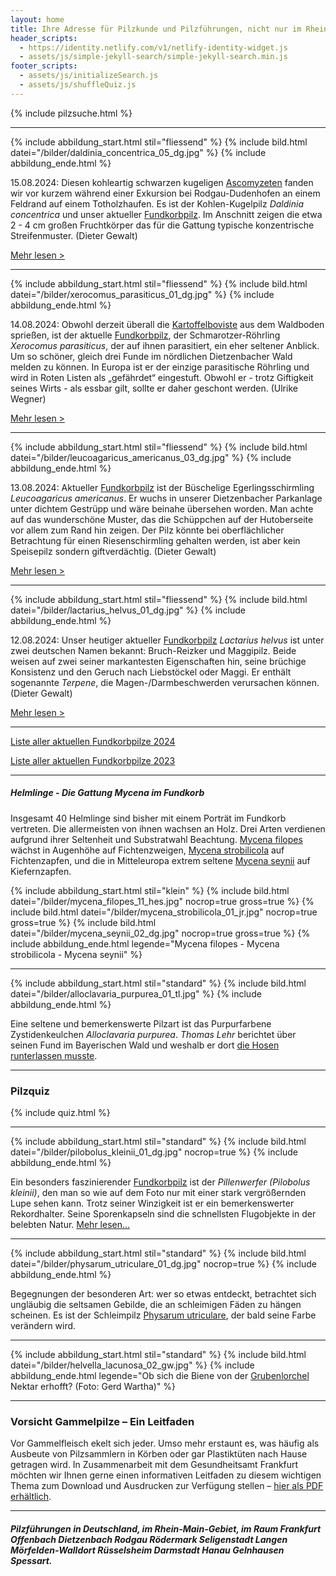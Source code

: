 ```yaml
---
layout: home
title: Ihre Adresse für Pilzkunde und Pilzführungen, nicht nur im Rhein-Main-Gebiet
header_scripts:
  - https://identity.netlify.com/v1/netlify-identity-widget.js
  - assets/js/simple-jekyll-search/simple-jekyll-search.min.js
footer_scripts:
  - assets/js/initializeSearch.js
  - assets/js/shuffleQuiz.js
---
```

{% include pilzsuche.html %}

- - -

{% include abbildung_start.html stil="fliessend" %}
{% include bild.html datei="/bilder/daldinia_concentrica_05_dg.jpg" %}
{% include abbildung_ende.html %}

15.08.2024: Diesen kohleartig schwarzen kugeligen [Ascomyzeten](Ascomyzeten "Glossar") fanden wir vor kurzem während einer Exkursion bei Rodgau-Dudenhofen an einem Feldrand auf einem Totholzhaufen. Es ist der Kohlen-Kugelpilz *Daldinia concentrica* und unser aktueller [Fundkorbpilz](AA "Glossar-"). Im Anschnitt zeigen die etwa 2 - 4 cm großen Fruchtkörper das für die Gattung typische konzentrische Streifenmuster. (Dieter Gewalt)

[Mehr lesen >](/pilze/daldinia-concentrica-kohlen-kugelpilz)

<div style="clear:  both"></div>

- - -

{% include abbildung_start.html stil="fliessend" %}
{% include bild.html datei="/bilder/xerocomus_parasiticus_01_dg.jpg" %}
{% include abbildung_ende.html %}

14.08.2024: Obwohl derzeit überall die [Kartoffelboviste](/pilze/scleroderma-citrinum-dickschaliger-kartoffelbovist) aus dem Waldboden sprießen, ist der aktuelle [Fundkorbpilz](AA "Glossar-"), der Schmarotzer-Röhrling *Xerocomus parasiticus*, der auf ihnen parasitiert, ein eher seltener Anblick. Um so schöner, gleich drei Funde im nördlichen Dietzenbacher Wald melden zu können. In Europa ist er der einzige parasitische Röhrling und wird in Roten Listen als „gefährdet“ eingestuft. Obwohl er - trotz Giftigkeit seines Wirts - als essbar gilt, sollte er daher geschont werden. (Ulrike Wegner)

[Mehr lesen >](/pilze/xerocomus-parasiticus-schmarotzer-röhrling)

<div style="clear:  both"></div>

- - -

{% include abbildung_start.html stil="fliessend" %}
{% include bild.html datei="/bilder/leucoagaricus_americanus_03_dg.jpg" %}
{% include abbildung_ende.html %}

13.08.2024: Aktueller [Fundkorbpilz](AA "Glossar-") ist der Büschelige Egerlingsschirmling *Leucoagaricus americanus*. Er wuchs in unserer Dietzenbacher Parkanlage unter dichtem Gestrüpp und wäre beinahe übersehen worden. Man achte auf das wunderschöne Muster, das die Schüppchen auf der Hutoberseite vor allem zum Rand hin zeigen. Der Pilz könnte bei oberflächlicher Betrachtung für einen Riesenschirmling gehalten werden, ist aber kein Speisepilz sondern giftverdächtig. (Dieter Gewalt)

[Mehr lesen >](/pilze/leucoagaricus-americanus-büscheliger-egerlingsschirmling)

<div style="clear:  both"></div>

- - -

{% include abbildung_start.html stil="fliessend" %}
{% include bild.html datei="/bilder/lactarius_helvus_01_dg.jpg" %}
{% include abbildung_ende.html %}

12.08.2024: Unser heutiger aktueller [Fundkorbpilz](AA "Glossar-") *Lactarius helvus* ist unter zwei deutschen Namen bekannt: Bruch-Reizker und Maggipilz. Beide weisen auf zwei seiner markantesten Eigenschaften hin, seine brüchige Konsistenz und den Geruch nach Liebstöckel oder Maggi. Er enthält sogenannte *Terpene*, die Magen-/Darmbeschwerden verursachen können. (Dieter Gewalt)

[Mehr lesen >](/pilze/lactarius-helvus-bruch-reizker-maggipilz)

<div style="clear:  both"></div>

- - -

[Liste aller aktuellen Fundkorbpilze 2024](/artikel/liste-aller-aktuellen-fundkorbpilze-2024.html)

[Liste aller aktuellen Fundkorbpilze 2023](/artikel/liste-aller-aktuellen-fundkorbpilze-2023.html)

- - -

##### Helmlinge - Die Gattung *Mycena* im Fundkorb

Insgesamt 40 Helmlinge sind bisher mit einem Porträt im Fundkorb vertreten. Die allermeisten von ihnen wachsen an Holz. Drei Arten verdienen aufgrund ihrer Seltenheit und Substratwahl Beachtung. [Mycena filopes](/pilze/mycena-filopes-zerbrechlicher-fadenhelmling) wächst in Augenhöhe auf Fichtenzweigen, [Mycena strobilicola](/pilze/mycena-strobilicola-fichtenzapfenhelmling) auf Fichtenzapfen, und die in Mitteleuropa extrem seltene [Mycena seynii](/pilze/mycena-seynii-mediterraner-kiefernzapfenhelmling) auf Kiefernzapfen.

{% include abbildung_start.html stil="klein" %}
{% include bild.html datei="/bilder/mycena_filopes_11_hes.jpg" nocrop=true gross=true %}
{% include bild.html datei="/bilder/mycena_strobilicola_01_jr.jpg" nocrop=true gross=true %}
{% include bild.html datei="/bilder/mycena_seynii_02_dg.jpg" nocrop=true gross=true %}
{% include abbildung_ende.html legende="Mycena filopes - Mycena strobilicola - Mycena seynii" %}

- - -

{% include abbildung_start.html stil="standard" %}
{% include bild.html datei="/bilder/alloclavaria_purpurea_01_tl.jpg" %}
{% include abbildung_ende.html %}

Eine seltene und bemerkenswerte Pilzart ist das Purpurfarbene Zystidenkeulchen *Alloclavaria purpurea*. *Thomas Lehr* berichtet über seinen Fund im Bayerischen Wald und weshalb er dort [die Hosen runterlassen musste](/pilze/alloclavaria-purpurea-purpurfarbenes-zystidenkeulchen).

- - -

### Pilzquiz

{% include quiz.html %}

- - -

{% include abbildung_start.html stil="standard" %}
{% include bild.html datei="/bilder/pilobolus_kleinii_01_dg.jpg" nocrop=true %}
{% include abbildung_ende.html %}

Ein besonders faszinierender [Fundkorbpilz](AA "Glossar-") ist der *Pillenwerfer (Pilobolus kleinii)*, den man so wie auf dem Foto nur mit einer stark vergrößernden Lupe sehen kann. Trotz seiner Winzigkeit ist er ein bemerkenswerter Rekordhalter. Seine Sporenkapseln sind die schnellsten Flugobjekte in der belebten Natur. [Mehr lesen...](/pilze/pilobolus-kleinii-pillenwerfer)

- - -

{% include abbildung_start.html stil="standard" %}
{% include bild.html datei="/bilder/physarum_utriculare_01_dg.jpg" nocrop=true %}
{% include abbildung_ende.html %}

Begegnungen der besonderen Art: wer so etwas entdeckt, betrachtet sich ungläubig die seltsamen Gebilde, die an schleimigen Fäden zu hängen scheinen. Es ist der Schleimpilz [Physarum utriculare](/pilze/physarum-utriculare-fadenfruchtschleimpilz), der bald seine Farbe verändern wird.

- - -

{% include abbildung_start.html stil="standard" %}
{% include bild.html datei="/bilder/helvella_lacunosa_02_gw.jpg" %}
{% include abbildung_ende.html legende="Ob sich die Biene von der <a href='/pilze/helvella-lacunosa-grubenlorchel'>Grubenlorchel</a> Nektar erhofft?  (Foto: Gerd Wartha)" %}

- - -

### Vorsicht Gammelpilze – Ein Leitfaden

Vor Gammelfleisch ekelt sich jeder. Umso mehr erstaunt es, was häufig als Ausbeute von Pilzsammlern in Körben oder gar Plastiktüten nach Hause getragen wird. In Zusammenarbeit mit dem Gesundheitsamt Frankfurt möchten wir Ihnen gerne einen informativen Leitfaden zu diesem wichtigen Thema zum Download und Ausdrucken zur Verfügung stellen – [hier als PDF erhältlich](/assets/docs/Fundkorb.de-Gammelpilze.pdf).

- - -

##### Pilzführungen in Deutschland, im Rhein-Main-Gebiet, im Raum Frankfurt Offenbach Dietzenbach Rodgau Rödermark Seligenstadt Langen Mörfelden-Walldort Rüsselsheim Darmstadt Hanau Gelnhausen Spessart.